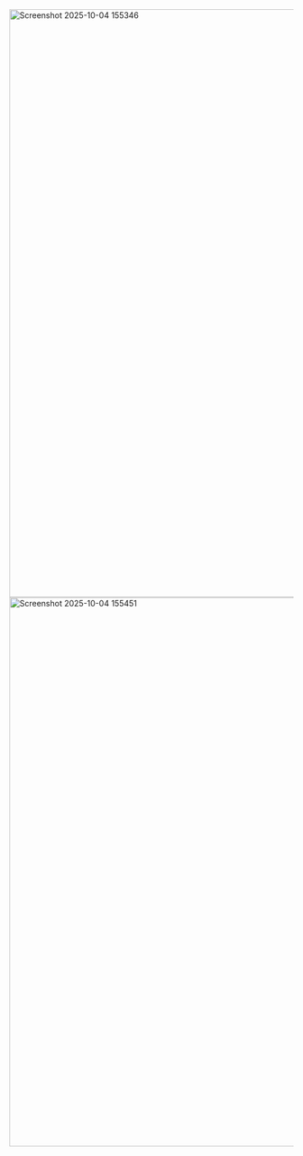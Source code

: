 <img width="1916" height="1041" alt="Screenshot 2025-10-04 155346" src="https://github.com/user-attachments/assets/b2831cdf-6dba-4e70-85c6-774494586156" />
<img width="1892" height="972" alt="Screenshot 2025-10-04 155451" src="https://github.com/user-attachments/assets/4387d923-f6e0-4832-9614-6a5f7409640d" />

